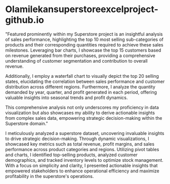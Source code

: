 # Olamilekansuperstoreexcelproject-github.io


"Featured prominently within my Superstore project is an insightful analysis of sales performance, highlighting the top 10 most selling sub-categories of products and their corresponding quantities required to achieve these sales milestones. Leveraging bar charts, I showcase the top 15 customers based on revenue generated from their purchases, providing a comprehensive understanding of customer segmentation and contribution to overall revenue.

Additionally, I employ a waterfall chart to visually depict the top 20 selling states, elucidating the correlation between sales performance and customer distribution across different regions. Furthermore, I analyze the quantity demanded by year, quarter, and profit generated in each period, offering valuable insights into seasonal trends and profit dynamics.

This comprehensive analysis not only underscores my proficiency in data visualization but also showcases my ability to derive actionable insights from complex sales data, empowering strategic decision-making within the Superstore domain."

I meticulously analyzed a superstore dataset, uncovering invaluable insights to drive strategic decision-making. Through dynamic visualizations, I showcased key metrics such as total revenue, profit margins, and sales performance across product categories and regions. Utilizing pivot tables and charts, I identified top-selling products, analyzed customer demographics, and tracked inventory levels to optimize stock management. With a focus on simplicity and clarity, I presented actionable insights that empowered stakeholders to enhance operational efficiency and maximize profitability in the superstore's operations.
